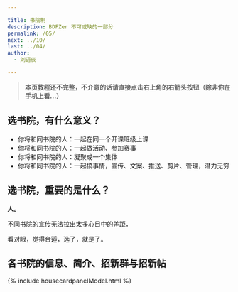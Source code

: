 ```yaml
---

title: 书院制
description: BDFZer 不可或缺的一部分
permalink: /05/
next: ../10/
last: ../04/
author:
  - 刘语辰

---
```



> **本页教程还不完整，不介意的话请直接点击右上角的右箭头按钮（除非你在手机上看...）**


## 选书院，有什么意义？

- 你将和同书院的人：一起在同一个开课班级上课
- 你将和同书院的人：一起做活动、参加赛事
- 你将和同书院的人：凝聚成一个集体
- 你将和同书院的人：一起搞事情，宣传、文案、推送、剪片、管理，潜力无穷

## 选书院，重要的是什么？

**人。**

不同书院的宣传无法拉出太多心目中的差距，

看对眼，觉得合适，选了，就是了。

## 各书院的信息、简介、招新群与招新帖

<!-- 这里会写一个简单的卡片系统-->

{% include housecardpanelModel.html %}
